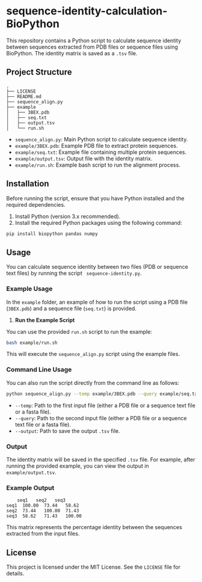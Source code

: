 
# sequence-identity-calculation-BioPython

This repository contains a Python script to calculate sequence identity between sequences extracted from PDB files or sequence files using BioPython. The identity matrix is saved as a `.tsv` file.

## Project Structure

```
.
├── LICENSE
├── README.md
├── sequence_align.py
├── example
│   ├── 3BEX.pdb
│   ├── seq.txt
│   ├── output.tsv
│   └── run.sh
```

- `sequence_align.py`: Main Python script to calculate sequence identity.
- `example/3BEX.pdb`: Example PDB file to extract protein sequences.
- `example/seq.txt`: Example file containing multiple protein sequences.
- `example/output.tsv`: Output file with the identity matrix.
- `example/run.sh`: Example bash script to run the alignment process.

## Installation

Before running the script, ensure that you have Python installed and the required dependencies.

1. Install Python (version 3.x recommended).
2. Install the required Python packages using the following command:

```bash
pip install biopython pandas numpy
```

## Usage

You can calculate sequence identity between two files (PDB or sequence text files) by running the script ` sequence-identity.py`.

### Example Usage

In the `example` folder, an example of how to run the script using a PDB file (`3BEX.pdb`) and a sequence file (`seq.txt`) is provided.

1. **Run the Example Script**

You can use the provided `run.sh` script to run the example:

```bash
bash example/run.sh
```

This will execute the `sequence_align.py` script using the example files.

### Command Line Usage

You can also run the script directly from the command line as follows:

```bash
python sequence_align.py --temp example/3BEX.pdb --query example/seq.txt --output example/output.tsv
```

- `--temp`: Path to the first input file (either a PDB file or a sequence text file or a fasta file).
- `--query`: Path to the second input file (either a PDB file or a sequence text file or a fasta file).
- `--output`: Path to save the output `.tsv` file.

### Output

The identity matrix will be saved in the specified `.tsv` file. For example, after running the provided example, you can view the output in `example/output.tsv`.

### Example Output

```
    seq1   seq2   seq3
seq1  100.00  73.44   58.62
seq2  73.44   100.00  71.43
seq3  58.62   71.43   100.00
```

This matrix represents the percentage identity between the sequences extracted from the input files.

## License

This project is licensed under the MIT License. See the `LICENSE` file for details.

